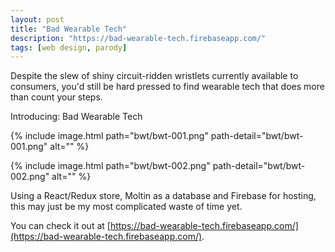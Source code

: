 ```yaml
---
layout: post
title: "Bad Wearable Tech"
description: "https://bad-wearable-tech.firebaseapp.com/"
tags: [web design, parody]
---
```


Despite the slew of shiny circuit-ridden wristlets currently available to consumers, you'd still be hard pressed to find wearable tech that does more than count your steps.

Introducing: Bad Wearable Tech

{% include image.html path="bwt/bwt-001.png" path-detail="bwt/bwt-001.png" alt="" %}

{% include image.html path="bwt/bwt-002.png" path-detail="bwt/bwt-002.png" alt="" %}

Using a React/Redux store, Moltin as a database and Firebase for hosting, this may just be my most complicated waste of time yet.

You can check it out at [https://bad-wearable-tech.firebaseapp.com/](https://bad-wearable-tech.firebaseapp.com/).